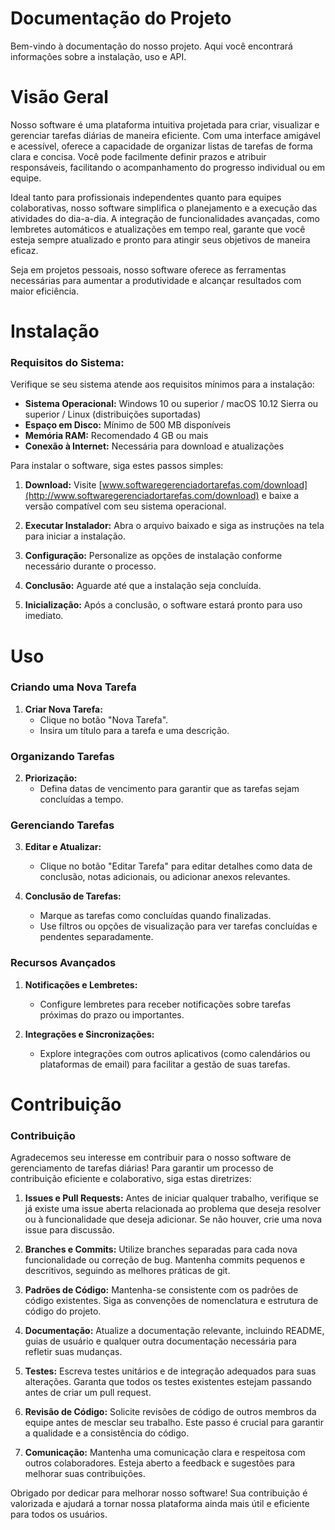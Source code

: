 # Documentação do Projeto

Bem-vindo à documentação do nosso projeto. Aqui você encontrará informações sobre a instalação, uso e API.

# Visão Geral

Nosso software é uma plataforma intuitiva projetada para criar, visualizar e gerenciar tarefas diárias de maneira eficiente. Com uma interface amigável e acessível, oferece a capacidade de organizar listas de tarefas de forma clara e concisa. Você pode facilmente definir prazos e atribuir responsáveis, facilitando o acompanhamento do progresso individual ou em equipe.

Ideal tanto para profissionais independentes quanto para equipes colaborativas, nosso software simplifica o planejamento e a execução das atividades do dia-a-dia. A integração de funcionalidades avançadas, como lembretes automáticos e atualizações em tempo real, garante que você esteja sempre atualizado e pronto para atingir seus objetivos de maneira eficaz.

Seja em projetos pessoais, nosso software oferece as ferramentas necessárias para aumentar a produtividade e alcançar resultados com maior eficiência.

# Instalação

### Requisitos do Sistema:

Verifique se seu sistema atende aos requisitos mínimos para a instalação:

- **Sistema Operacional:** Windows 10 ou superior / macOS 10.12 Sierra ou superior / Linux (distribuições suportadas)
- **Espaço em Disco:** Mínimo de 500 MB disponíveis
- **Memória RAM:** Recomendado 4 GB ou mais
- **Conexão à Internet:** Necessária para download e atualizações

Para instalar o software, siga estes passos simples:

1. **Download:** Visite [www.softwaregerenciadortarefas.com/download](http://www.softwaregerenciadortarefas.com/download) e baixe a versão compatível com seu sistema operacional.
   
2. **Executar Instalador:** Abra o arquivo baixado e siga as instruções na tela para iniciar a instalação.

3. **Configuração:** Personalize as opções de instalação conforme necessário durante o processo.

4. **Conclusão:** Aguarde até que a instalação seja concluída.

5. **Inicialização:** Após a conclusão, o software estará pronto para uso imediato.

# Uso

### Criando uma Nova Tarefa

1. **Criar Nova Tarefa:**
   - Clique no botão "Nova Tarefa".
   - Insira um título para a tarefa e uma descrição.

### Organizando Tarefas

2. **Priorização:**
   - Defina datas de vencimento para garantir que as tarefas sejam concluídas a tempo.

### Gerenciando Tarefas

3. **Editar e Atualizar:**
   - Clique no botão "Editar Tarefa" para editar detalhes como data de conclusão, notas adicionais, ou adicionar anexos relevantes.

4. **Conclusão de Tarefas:**
   - Marque as tarefas como concluídas quando finalizadas.
   - Use filtros ou opções de visualização para ver tarefas concluídas e pendentes separadamente.

### Recursos Avançados

1. **Notificações e Lembretes:**
   - Configure lembretes para receber notificações sobre tarefas próximas do prazo ou importantes.

2. **Integrações e Sincronizações:**
   - Explore integrações com outros aplicativos (como calendários ou plataformas de email) para facilitar a gestão de suas tarefas.

# Contribuição

###  **Contribuição**

Agradecemos seu interesse em contribuir para o nosso software de gerenciamento de tarefas diárias! Para garantir um processo de contribuição eficiente e colaborativo, siga estas diretrizes:

1. **Issues e Pull Requests:** Antes de iniciar qualquer trabalho, verifique se já existe uma issue aberta relacionada ao problema que deseja resolver ou à funcionalidade que deseja adicionar. Se não houver, crie uma nova issue para discussão.

2. **Branches e Commits:** Utilize branches separadas para cada nova funcionalidade ou correção de bug. Mantenha commits pequenos e descritivos, seguindo as melhores práticas de git.

3. **Padrões de Código:** Mantenha-se consistente com os padrões de código existentes. Siga as convenções de nomenclatura e estrutura de código do projeto.

4. **Documentação:** Atualize a documentação relevante, incluindo README, guias de usuário e qualquer outra documentação necessária para refletir suas mudanças.

5. **Testes:** Escreva testes unitários e de integração adequados para suas alterações. Garanta que todos os testes existentes estejam passando antes de criar um pull request.

6. **Revisão de Código:** Solicite revisões de código de outros membros da equipe antes de mesclar seu trabalho. Este passo é crucial para garantir a qualidade e a consistência do código.

7. **Comunicação:** Mantenha uma comunicação clara e respeitosa com outros colaboradores. Esteja aberto a feedback e sugestões para melhorar suas contribuições.

Obrigado por dedicar para melhorar nosso software! Sua contribuição é valorizada e ajudará a tornar nossa plataforma ainda mais útil e eficiente para todos os usuários.

